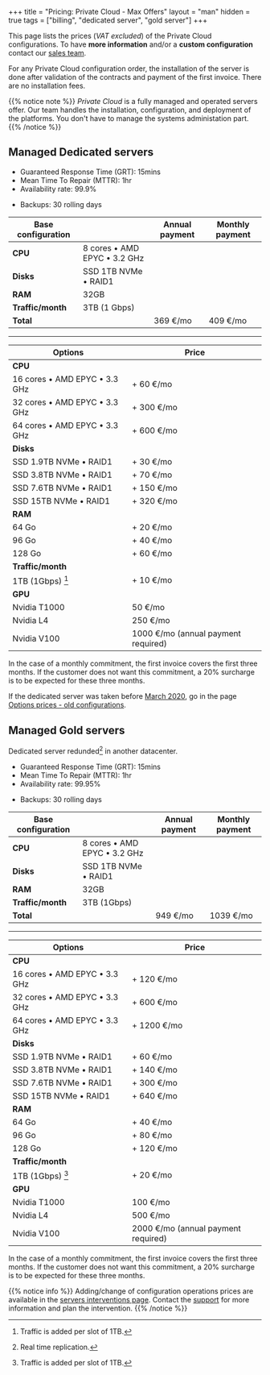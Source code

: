 +++
title = "Pricing: Private Cloud - Max Offers"
layout = "man"
hidden = true
tags = ["billing", "dedicated server", "gold server"]
+++

This page lists the prices (*VAT excluded*) of the Private Cloud configurations. To have **more information** and/or a **custom configuration** contact our [sales team](https://www.alwaysdata.com/en/private-cloud/).

For any Private Cloud configuration order, the installation of the server is done after validation of the contracts and payment of the first invoice. There are no installation fees.

{{% notice note %}}
*Private Cloud* is a fully managed and operated servers offer. Our team handles the installation, configuration, and deployment of the platforms. You don't have to manage the systems administation part.
{{% /notice %}}

## Managed Dedicated servers

* Guaranteed Response Time (GRT): 15mins
* Mean Time To Repair (MTTR): 1hr
* Availability rate: 99.9%

- Backups: 30 rolling days

| Base configuration    |                                    | Annual payment | Monthly payment |
| --------------------- | ---------------------------------- | -------------------------- | ------------------------- |
| **CPU**               | 8 cores • AMD EPYC • 3.2 GHz |                            |                           |
| **Disks**             | SSD 1TB NVMe • RAID1               |                            |                           |
| **RAM**               | 32GB                               |                            |                           |
| **Traffic/month**     | 3TB (1 Gbps)                       |                            |                           |
| **Total**             |                                    | 369 €/mo                      | 409 €/mo                    |

---

| Options                             | Price                      |
| ----------------------------------- | -------------------------- |
| **CPU**                             |                            |
| 16 cores • AMD EPYC • 3.3 GHz   | + 60 €/mo                     |
| 32 cores • AMD EPYC • 3.3 GHz | + 300 €/mo                    |
| 64 cores • AMD EPYC • 3.3 GHz   | + 600 €/mo                    |
| **Disks**                           |                            |
| SSD 1.9TB NVMe • RAID1                | + 30 €/mo                     |
| SSD 3.8TB NVMe • RAID1                | + 70 €/mo                    |
| SSD 7.6TB NVMe • RAID1                | + 150 €/mo                    |
| SSD 15TB NVMe • RAID1                | + 320 €/mo                    |
| **RAM**                             |                            |
| 64 Go | + 20 €/mo |
| 96 Go | + 40 €/mo |
| 128 Go | + 60 €/mo |
| **Traffic/month**                   |                            |
| 1TB (1Gbps) [^1]                    | + 10 €/mo                     |
|  **GPU** ||
| Nvidia T1000 | 50 €/mo |
| Nvidia L4 | 250 €/mo |
| Nvidia V100 | 1000 €/mo (annual payment required) |

In the case of a monthly commitment, the first invoice covers the first three months. If the customer does not want this commitment, a 20% surcharge is to be expected for these three months.

If the dedicated server was taken before [March 2020](https://blog.alwaysdata.com/en/2020/03/03/harderware-better-faster-stronger/), go in the page [Options prices - old configurations](accounts/billing/prices-options-old-configurations).

## Managed Gold servers

Dedicated server redunded[^2] in another datacenter.

* Guaranteed Response Time (GRT): 15mins
* Mean Time To Repair (MTTR): 1hr
* Availability rate: 99.95%

- Backups: 30 rolling days

| Base configuration    |                                    | Annual payment | Monthly payment |
| --------------------- | ---------------------------------- | -------------------------- | ------------------------- |
| **CPU**               | 8 cores • AMD EPYC • 3.2 GHz |                            |                           |
| **Disks**             | SSD 1TB NVMe • RAID1             |                            |                           |
| **RAM**               | 32GB                               |                            |                           |
| **Traffic/month**     | 3TB (1Gbps)                        |                            |                           |
| **Total**             |                                    | 949 €/mo                   | 1039 €/mo                |

---

| Options                             | Price                      |
| ----------------------------------- | -------------------------- |
| **CPU**                             |                            |
| 16 cores • AMD EPYC • 3.3 GHz   | + 120 €/mo                    |
| 32 cores • AMD EPYC • 3.3 GHz | + 600 €/mo                    |
| 64 cores • AMD EPYC • 3.3 GHz   | + 1200 €/mo                   |
| **Disks**                           |                            |
| SSD 1.9TB NVMe • RAID1                | + 60 €/mo                    |
| SSD 3.8TB NVMe • RAID1                | + 140 €/mo                    |
| SSD 7.6TB NVMe • RAID1                | + 300 €/mo                    |
| SSD 15TB NVMe • RAID1                | + 640 €/mo                    |
| **RAM**                             |        	                   |
| 64 Go | + 40 €/mo          |
| 96 Go | + 80 €/mo |
| 128 Go | + 120 €/mo |
| **Traffic/month**                   |      		               |
| 1TB (1Gbps) [^1]                    | + 20 €/mo                     |
|  **GPU** ||
| Nvidia T1000 | 100 €/mo |
| Nvidia L4 | 500 €/mo |
| Nvidia V100 | 2000 €/mo (annual payment required) |

In the case of a monthly commitment, the first invoice covers the first three months. If the customer does not want this commitment, a 20% surcharge is to be expected for these three months.

{{% notice info %}}
Adding/change of configuration operations prices are available in the [servers interventions page](accounts/billing/servers-interventions). Contact the [support](https://admin.alwaysdata.com/support/add/) for more information and plan the intervention.
{{% /notice %}}

[^1]: Traffic is added per slot of 1TB.
[^2]: Real time replication.
